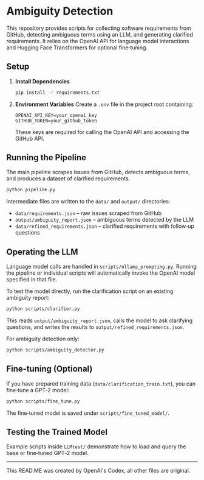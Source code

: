 # Ambiguity Detection

This repository provides scripts for collecting software requirements from GitHub, detecting ambiguous terms using an LLM, and generating clarified requirements. It relies on the OpenAI API for language model interactions and Hugging Face Transformers for optional fine‑tuning.

## Setup

1. **Install Dependencies**
   ```bash
   pip install -r requirements.txt
   ```
2. **Environment Variables**
   Create a `.env` file in the project root containing:
   ```
   OPENAI_API_KEY=your_openai_key
   GITHUB_TOKEN=your_github_token
   ```
   These keys are required for calling the OpenAI API and accessing the GitHub API.

## Running the Pipeline

The main pipeline scrapes issues from GitHub, detects ambiguous terms, and produces a dataset of clarified requirements.

```bash
python pipeline.py
```

Intermediate files are written to the `data/` and `output/` directories:
- `data/requirements.json` – raw issues scraped from GitHub
- `output/ambiguity_report.json` – ambiguous terms detected by the LLM
- `data/refined_requirements.json` – clarified requirements with follow‑up questions

## Operating the LLM

Language model calls are handled in `scripts/ollama_prompting.py`. Running the pipeline or individual scripts will automatically invoke the OpenAI model specified in that file.

To test the model directly, run the clarification script on an existing ambiguity report:
```bash
python scripts/clarifier.py
```
This reads `output/ambiguity_report.json`, calls the model to ask clarifying questions, and writes the results to `output/refined_requirements.json`.

For ambiguity detection only:
```bash
python scripts/ambiguity_detector.py
```

## Fine‑tuning (Optional)

If you have prepared training data (`data/clarification_train.txt`), you can fine‑tune a GPT‑2 model:
```bash
python scripts/fine_tune.py
```
The fine‑tuned model is saved under `scripts/fine_tuned_model/`.

## Testing the Trained Model

Example scripts inside `LLMtest/` demonstrate how to load and query the base or fine‑tuned GPT‑2 model.

---

This READ.ME was created by OpenAI's Codex, all other files are original. 
